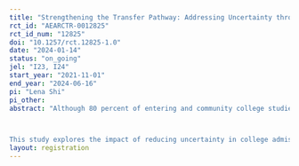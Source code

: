 ```yaml
---
title: "Strengthening the Transfer Pathway: Addressing Uncertainty through Guaranteed College Admissions"
rct_id: "AEARCTR-0012825"
rct_id_num: "12825"
doi: "10.1257/rct.12825-1.0"
date: "2024-01-14"
status: "on_going"
jel: "I23, I24"
start_year: "2021-11-01"
end_year: "2024-06-16"
pi: "Lena Shi"
pi_other:
abstract: "Although 80 percent of entering and community college studies aspire to earn a bachelor's degree, most do not earn an associate degree or early transfer to a four-year college. The college application process, which can be complex, time-consuming, and uncertain, may contribute to the low transfer rates. Prior research suggests that reducing uncertainty using clear and guaranteed payoffs can encourage individuals to undertake high-effort and challenging behavior.

This study explores the impact of reducing uncertainty in college admissions, particularly for students who have less access to advising and support during the college application process. What is the impact of guaranteed admissions on community college students’ four-year transfer choices? Does the type of admissions guarantee matter? To answer these questions, I evaluate the impact of the Common Transfer Guarantee (CTG), an initiative in which four-year colleges admit community college transfer students based on college academic performance or the college they attended. The CTG, which was hosted by the Common App during the 2021-2022 application cycle, informed community college students who registered on their application portal about four-year colleges where they likely qualify for guaranteed admissions."
layout: registration
---
```


